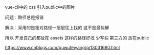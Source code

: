 vue-cli中的 css 引入public中的图片

问题：路径总是报错

解决：采用的是相对路径一层层往上找的 这不是最优解

所以
开发自己的都放在 assets 这样的路径好找 少写些
第三方的 放在public

https://www.cnblogs.com/guwufeiyang/p/13031680.html
